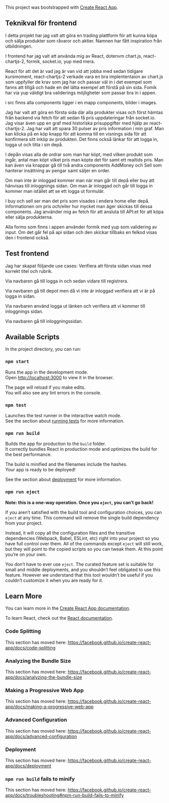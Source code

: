 This project was bootstrapped with [Create React App](https://github.com/facebook/create-react-app).

## Teknikval för frontend

I detta projekt har jag valt att göra en trading plattform för att kunna köpa och sälja produkter som råvaror och aktier. Namnen har fått inspiration från utbildningen.

I frontend har jag valt att använda mig av React, dotenvm chart.js, react-chartjs-2, formik, socket.io, yup med mera.

React för att det är vad jag är van vid att jobba med sedan tidigare kursmoment, react-chartjs-2 verkade vara en bra implententaion av chart.js som uppfyller de krav som jag har och passar väl in i det exempel som fanns att tillgå och hade en del lätta exempel att förstå på sin sida.
Fomik har via yup väldigt bra validerings möjligheter som passar bra in i appen.

i src finns alla components ligger i en mapp components, bilder i images.

Jag har valt att göra en första sida där alla produkter visas och först hämtas från backend via fetch för att sedan få pris uppdateringar från socket.io. Jag visar även upp en graf med historiska prisuppgifter med hjälp av react-chartjs-2. Jag har valt att spara 30 pulser av pris information i min graf.
Man kan klicka på en köp knapp för att komma till en visnings sida för att konfirmera sitt inköp av produkten.
Det finns också länkar för att logga in, logga ut och titta i sin depå.

I depån visas alla de ordrar som man har köpt, med vilken produkt som ingår, antal man köpt vilket pris man köpte det för samt ett realtids pris. Man kan även via knappar gå till två andra components AddMoney och Sell som hanterar insättning av pengar samt säljer en order.

Om man inte är inloggad kommer man när man går till depå eller buy att hänvisas till inloggnings sidan. Om man är inloggad och går till logga in kommer man istället att se ett logga ut formulär.

I buy och sell ser man det pris som visades i endera home eller depå. Informationen om pris och/eller hur mycket man äger skickas till dessa components. Jag använder mig av fetch för att ansluta till API:et för att köpa eller sälja produkterna.

Alla forms som finns i appen använder formik med yup som validering av input.
Om det går fel på api sidan och den skickar tillbaks en felkod visas den i frontend också.

## Test frontend

Jag har skapat följande use cases:
Verifiera att första sidan visas med korrekt titel och rubrik.

Via navbaren gå till logga in och sedan vidare till registrera.

Via navbaren gå till depot men då vi inte är inloggad verifiera att vi är på logga in sidan.

Via navbaren använd logga ut länken och verifiera att vi kommer till inloggnings sidan.

Via navbaren gå till inloggningssidan.


## Available Scripts

In the project directory, you can run:

### `npm start`

Runs the app in the development mode.<br />
Open [http://localhost:3000](http://localhost:3000) to view it in the browser.

The page will reload if you make edits.<br />
You will also see any lint errors in the console.

### `npm test`

Launches the test runner in the interactive watch mode.<br />
See the section about [running tests](https://facebook.github.io/create-react-app/docs/running-tests) for more information.

### `npm run build`

Builds the app for production to the `build` folder.<br />
It correctly bundles React in production mode and optimizes the build for the best performance.

The build is minified and the filenames include the hashes.<br />
Your app is ready to be deployed!

See the section about [deployment](https://facebook.github.io/create-react-app/docs/deployment) for more information.

### `npm run eject`

**Note: this is a one-way operation. Once you `eject`, you can’t go back!**

If you aren’t satisfied with the build tool and configuration choices, you can `eject` at any time. This command will remove the single build dependency from your project.

Instead, it will copy all the configuration files and the transitive dependencies (Webpack, Babel, ESLint, etc) right into your project so you have full control over them. All of the commands except `eject` will still work, but they will point to the copied scripts so you can tweak them. At this point you’re on your own.

You don’t have to ever use `eject`. The curated feature set is suitable for small and middle deployments, and you shouldn’t feel obligated to use this feature. However we understand that this tool wouldn’t be useful if you couldn’t customize it when you are ready for it.

## Learn More

You can learn more in the [Create React App documentation](https://facebook.github.io/create-react-app/docs/getting-started).

To learn React, check out the [React documentation](https://reactjs.org/).

### Code Splitting

This section has moved here: https://facebook.github.io/create-react-app/docs/code-splitting

### Analyzing the Bundle Size

This section has moved here: https://facebook.github.io/create-react-app/docs/analyzing-the-bundle-size

### Making a Progressive Web App

This section has moved here: https://facebook.github.io/create-react-app/docs/making-a-progressive-web-app

### Advanced Configuration

This section has moved here: https://facebook.github.io/create-react-app/docs/advanced-configuration

### Deployment

This section has moved here: https://facebook.github.io/create-react-app/docs/deployment

### `npm run build` fails to minify

This section has moved here: https://facebook.github.io/create-react-app/docs/troubleshooting#npm-run-build-fails-to-minify
